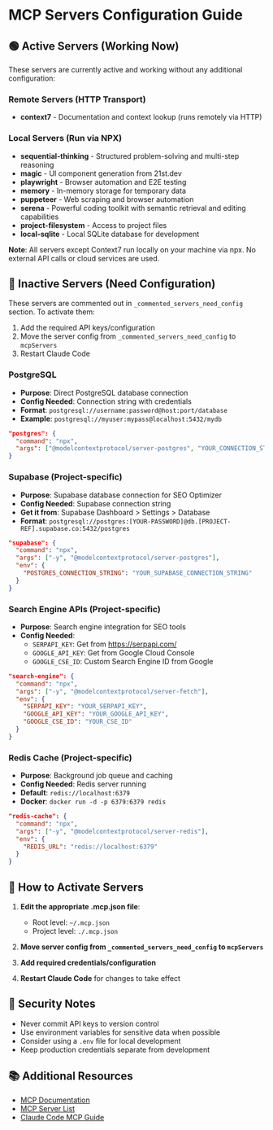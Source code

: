 # MCP Servers Configuration Guide

## 🟢 Active Servers (Working Now)

These servers are currently active and working without any additional configuration:

### Remote Servers (HTTP Transport)
- **context7** - Documentation and context lookup (runs remotely via HTTP)

### Local Servers (Run via NPX)
- **sequential-thinking** - Structured problem-solving and multi-step reasoning
- **magic** - UI component generation from 21st.dev
- **playwright** - Browser automation and E2E testing
- **memory** - In-memory storage for temporary data
- **puppeteer** - Web scraping and browser automation
- **serena** - Powerful coding toolkit with semantic retrieval and editing capabilities
- **project-filesystem** - Access to project files
- **local-sqlite** - Local SQLite database for development

**Note**: All servers except Context7 run locally on your machine via npx. No external API calls or cloud services are used.

## 🔴 Inactive Servers (Need Configuration)

These servers are commented out in `_commented_servers_need_config` section. To activate them:
1. Add the required API keys/configuration
2. Move the server config from `_commented_servers_need_config` to `mcpServers`
3. Restart Claude Code

### PostgreSQL
- **Purpose**: Direct PostgreSQL database connection
- **Config Needed**: Connection string with credentials
- **Format**: `postgresql://username:password@host:port/database`
- **Example**: `postgresql://myuser:mypass@localhost:5432/mydb`
```json
"postgres": {
  "command": "npx",
  "args": ["@modelcontextprotocol/server-postgres", "YOUR_CONNECTION_STRING_HERE"]
}
```

### Supabase (Project-specific)
- **Purpose**: Supabase database connection for SEO Optimizer
- **Config Needed**: Supabase connection string
- **Get it from**: Supabase Dashboard > Settings > Database
- **Format**: `postgresql://postgres:[YOUR-PASSWORD]@db.[PROJECT-REF].supabase.co:5432/postgres`
```json
"supabase": {
  "command": "npx",
  "args": ["-y", "@modelcontextprotocol/server-postgres"],
  "env": {
    "POSTGRES_CONNECTION_STRING": "YOUR_SUPABASE_CONNECTION_STRING"
  }
}
```

### Search Engine APIs (Project-specific)
- **Purpose**: Search engine integration for SEO tools
- **Config Needed**:
  - `SERPAPI_KEY`: Get from https://serpapi.com/
  - `GOOGLE_API_KEY`: Get from Google Cloud Console
  - `GOOGLE_CSE_ID`: Custom Search Engine ID from Google
```json
"search-engine": {
  "command": "npx",
  "args": ["-y", "@modelcontextprotocol/server-fetch"],
  "env": {
    "SERPAPI_KEY": "YOUR_SERPAPI_KEY",
    "GOOGLE_API_KEY": "YOUR_GOOGLE_API_KEY",
    "GOOGLE_CSE_ID": "YOUR_CSE_ID"
  }
}
```

### Redis Cache (Project-specific)
- **Purpose**: Background job queue and caching
- **Config Needed**: Redis server running
- **Default**: `redis://localhost:6379`
- **Docker**: `docker run -d -p 6379:6379 redis`
```json
"redis-cache": {
  "command": "npx",
  "args": ["-y", "@modelcontextprotocol/server-redis"],
  "env": {
    "REDIS_URL": "redis://localhost:6379"
  }
}
```

## 📝 How to Activate Servers

1. **Edit the appropriate .mcp.json file**:
   - Root level: `~/.mcp.json`
   - Project level: `./.mcp.json`

2. **Move server config from `_commented_servers_need_config` to `mcpServers`**

3. **Add required credentials/configuration**

4. **Restart Claude Code** for changes to take effect

## 🔐 Security Notes

- Never commit API keys to version control
- Use environment variables for sensitive data when possible
- Consider using a `.env` file for local development
- Keep production credentials separate from development

## 📚 Additional Resources

- [MCP Documentation](https://modelcontextprotocol.io/docs)
- [MCP Server List](https://github.com/modelcontextprotocol/servers)
- [Claude Code MCP Guide](https://docs.anthropic.com/claude/docs/mcp)